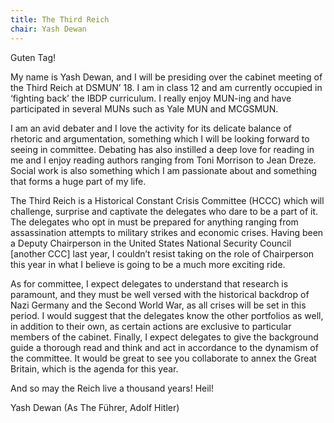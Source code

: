 ```yaml
---
title: The Third Reich
chair: Yash Dewan
---
```


Guten Tag!

My name is Yash Dewan, and I will be presiding over the cabinet meeting of the Third Reich at DSMUN’ 18. I am in class 12 and am currently occupied in ‘fighting back’ the IBDP curriculum. I really enjoy MUN-ing and have participated in several MUNs such as Yale MUN and MCGSMUN.

I am an avid debater and I love the activity for its delicate balance of rhetoric and argumentation, something which I will be looking forward to seeing in committee. Debating has also instilled a deep love for reading in me and I enjoy reading authors ranging from Toni Morrison to Jean Dreze. Social work is also something which I am passionate about and something that forms a huge part of my life.

The Third Reich is a Historical Constant Crisis Committee (HCCC) which will challenge, surprise and captivate the delegates who dare to be a part of it. The delegates who opt in must be prepared for anything ranging from assassination attempts to military strikes and economic crises. Having been a Deputy Chairperson in the United States National Security Council [another CCC] last year, I couldn’t resist taking on the role of Chairperson this year in what I believe is going to be a much more exciting ride.

As for committee, I expect delegates to understand that research is paramount, and they must be well versed with the historical backdrop of Nazi Germany and the Second World War, as all crises will be set in this period. I would suggest that the delegates know the other portfolios as well, in addition to their own, as certain actions are exclusive to particular members of the cabinet. Finally, I expect delegates to give the background guide a thorough read and think and act in accordance to the dynamism of the committee. It would be great to see you collaborate to annex the Great Britain, which is the agenda for this year.

And so may the Reich live a thousand years! Heil!

Yash Dewan (As The Führer, Adolf Hitler)
